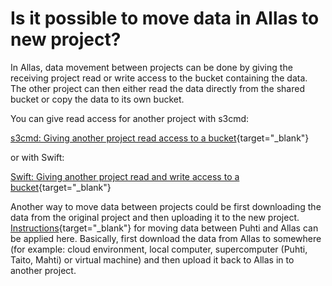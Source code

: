 # Is it possible to move data in Allas to new project?

In Allas, data movement between projects can be done by giving the receiving project read or write access to the bucket containing the data. The other project can then either read the data directly from the shared bucket or copy the data to its own bucket.

You can give read access for another project with s3cmd:

[s3cmd: Giving another project read access to a bucket](../../data/Allas/using_allas/s3_client.md#giving-another-project-read-access-to-a-bucket){target="_blank"}

or with Swift:

[Swift: Giving another project read and write access to a bucket](../../data/Allas/using_allas/swift_client.md#giving-another-project-read-and-write-access-to-a-bucket){target="_blank"}

Another way to move data between projects could be first downloading the data from the original project and then uploading it to the new project.
[Instructions](how-to-move-data-between-puhti-and-allas.md){target="_blank"} for moving data between Puhti and Allas can be applied here.
Basically, first download the data from Allas to somewhere (for example: cloud environment, local computer, supercomputer (Puhti, Taito, Mahti) or virtual machine) and then upload it back to Allas in to another project. 
